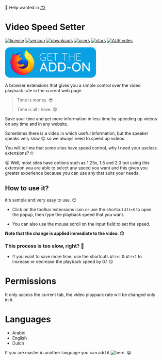 🔴 Help wanted in [#2](https://github.com/ZER0-X/video-speed-setter/issues/2)

# Video Speed Setter

[![license](https://shields.io/github/license/ZER0-X/video-speed-setter)](https://github.com/ZER0-X/video-speed-setter/blob/main/LICENSE)
[![version](https://shields.io/amo/v/video-speed-setter?label=version)](https://addons.mozilla.org/en-US/firefox/addon/video-speed-setter)
[![downloads](https://shields.io/amo/dw/video-speed-setter)](https://addons.mozilla.org/en-US/firefox/addon/video-speed-setter)
[![users](https://shields.io/amo/users/video-speed-setter)](https://addons.mozilla.org/en-US/firefox/addon/video-speed-setter)
[![stars](https://shields.io/amo/stars/video-speed-setter)](https://addons.mozilla.org/en-US/firefox/addon/video-speed-setter)
[![AUR votes](https://img.shields.io/aur/votes/firefox-video-speed-setter-git?label=AUR%20votes)](https://aur.archlinux.org/packages/firefox-video-speed-setter-git)

[![get-the-add-on badge](https://raw.githubusercontent.com/ZER0-X/badges/main/mozilla/firefox-addons/get-the-add-on.svg)](https://addons.mozilla.org/firefox/addon/video-speed-setter)

A browser extensions that gives you a simple control over the video playback rate in the current web page.

> Time is money. 😎
>
> Time is all I have. 😎

Save your time and get more information in less time by speeding up videos on any time and in any website.

Sometimes there is a video in which useful information, but the speaker speaks very slow 😡 so we always need to speed up videos.

You will tell me that some sites have speed control, why i need your useless extensions? 🙄

😜 Well, most sites have options such as 1.25x, 1.5 and 2.0 but using this extension you are able to select any speed you want and this gives you greater experience because you can use any that suits your needs.

## How to use it?

it's semple and very easy to use. 😏

-   Click on the toolbar extensions icon or use the shortcut `Alt+K` to open the popup, then type the playback speed that you want.

-   You can also use the mouse scroll on the input field to set the speed.

**Note that the change is applied immediate to the video. 😏**

### This process is too slow, right? 🤔

-   If you want to save more time, use the shortcuts `Alt+L` & `Alt+J` to increase or decrease the playback speed by 0.1 😏

# Permissions

It only access the current tab, the video playpack rate will be changed only in it.

# Languages

-   Arabic
-   English
-   Dutch

If you are master in another language you can add it ![here](https://github.com/ZER0-X/video-speed-setter/tree/main/_locales). 😁
